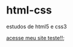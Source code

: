 # html-css
 estudos de html5 e css3

<a href="https://emersontecn.github.io/html-css/exercicios/Exercicios_modulo2/desafio2.0/android.html">acesse meu site teste!!</a>;
